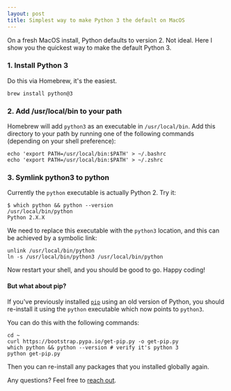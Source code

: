```yaml
---
layout: post
title: Simplest way to make Python 3 the default on MacOS
---
```


On a fresh MacOS install, Python defaults to version 2. Not ideal. Here I show
you the quickest way to make the default Python 3.

### 1. Install Python 3

Do this via Homebrew, it's the easiest.

```shell
brew install python@3
```

### 2. Add /usr/local/bin to your path

Homebrew will add `python3` as an executable in `/usr/local/bin`. Add this
directory to your path by running one of the following commands (depending on
your shell preference):

```shell
echo 'export PATH=/usr/local/bin:$PATH' > ~/.bashrc
echo 'export PATH=/usr/local/bin:$PATH' > ~/.zshrc
```

### 3. Symlink python3 to python

Currently the `python` executable is actually Python 2. Try it:

```shell
$ which python && python --version
/usr/local/bin/python
Python 2.X.X
```

We need to replace this executable with the `python3` location, and this can be
achieved by a symbolic link:

```shell
unlink /usr/local/bin/python
ln -s /usr/local/bin/python3 /usr/local/bin/python
```

Now restart your shell, and you should be good to go. Happy coding!

#### But what about pip?

If you've previously installed [`pip`](https://pypi.org/project/pip/) using an
old version of Python, you should re-install it using the `python` executable
which now points to `python3`.

You can do this with the following commands:

```shell
cd ~
curl https://bootstrap.pypa.io/get-pip.py -o get-pip.py
which python && python --version # verify it's python 3
python get-pip.py
```

Then you can re-install any packages that you installed globally again.

Any questions? Feel free to [reach out](/contact).
